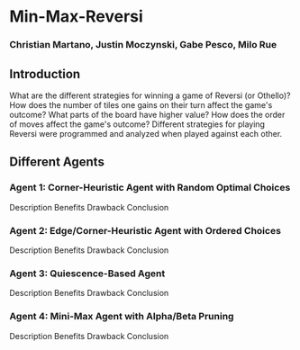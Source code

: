 # Min-Max-Reversi
### Christian Martano, Justin Moczynski, Gabe Pesco, Milo Rue

## Introduction
What are the different strategies for winning a game of Reversi (or Othello)? How does the number of tiles one gains on their turn affect the game's outcome? What parts of the board have higher value? How does the order of moves affect the game's outcome? Different strategies for playing Reversi were programmed and analyzed when played against each other.

## Different Agents
### Agent 1: Corner-Heuristic Agent with Random Optimal Choices
Description
Benefits
Drawback
Conclusion
### Agent 2: Edge/Corner-Heuristic Agent with Ordered Choices
Description
Benefits
Drawback
Conclusion
### Agent 3: Quiescence-Based Agent
Description
Benefits
Drawback
Conclusion
### Agent 4: Mini-Max Agent with Alpha/Beta Pruning
Description
Benefits
Drawback
Conclusion

